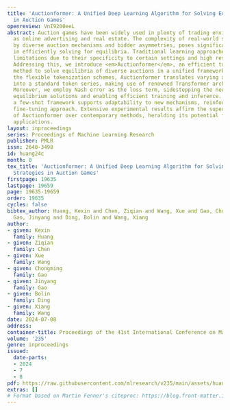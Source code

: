 ```yaml
---
title: 'Auctionformer: A Unified Deep Learning Algorithm for Solving Equilibrium Strategies
  in Auction Games'
openreview: VnI9200eeL
abstract: Auction games have been widely used in plenty of trading environments such
  as online advertising and real estate. The complexity of real-world scenarios, characterized
  by diverse auction mechanisms and bidder asymmetries, poses significant challenges
  in efficiently solving for equilibria. Traditional learning approaches often face
  limitations due to their specificity to certain settings and high resource demands.
  Addressing this, we introduce <em>Auctionformer</em>, an efficient transformer-based
  method to solve equilibria of diverse auctions in a unified framework. Leveraging
  the flexible tokenization schemes, Auctionformer translates varying auction games
  into a standard token series, making use of renowned Transformer architectures.
  Moreover, we employ Nash error as the loss term, sidestepping the need for underlying
  equilibrium solutions and enabling efficient training and inference. Furthermore,
  a few-shot framework supports adaptability to new mechanisms, reinforced by a self-supervised
  fine-tuning approach. Extensive experimental results affirm the superior performance
  of Auctionformer over contemporary methods, heralding its potential for broad real-world
  applications.
layout: inproceedings
series: Proceedings of Machine Learning Research
publisher: PMLR
issn: 2640-3498
id: huang24c
month: 0
tex_title: 'Auctionformer: A Unified Deep Learning Algorithm for Solving Equilibrium
  Strategies in Auction Games'
firstpage: 19635
lastpage: 19659
page: 19635-19659
order: 19635
cycles: false
bibtex_author: Huang, Kexin and Chen, Ziqian and Wang, Xue and Gao, Chongming and
  Gao, Jinyang and Ding, Bolin and Wang, Xiang
author:
- given: Kexin
  family: Huang
- given: Ziqian
  family: Chen
- given: Xue
  family: Wang
- given: Chongming
  family: Gao
- given: Jinyang
  family: Gao
- given: Bolin
  family: Ding
- given: Xiang
  family: Wang
date: 2024-07-08
address:
container-title: Proceedings of the 41st International Conference on Machine Learning
volume: '235'
genre: inproceedings
issued:
  date-parts:
  - 2024
  - 7
  - 8
pdf: https://raw.githubusercontent.com/mlresearch/v235/main/assets/huang24c/huang24c.pdf
extras: []
# Format based on Martin Fenner's citeproc: https://blog.front-matter.io/posts/citeproc-yaml-for-bibliographies/
---
```

